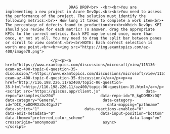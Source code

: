 <p class="card-text">
							
								DRAG DROP<br> -<br><br>You are implementing a new project in Azure DevOps.<br><br>You need to assess the performance of the project. The solution must identify the following metrics:<br>•	How long it takes to complete a work item<br>•	The percentage of defects found in production<br><br>Which DevOps KPI should you review for each metric? To answer, drag the appropriate KPIs to the correct metrics. Each KPI may be used once, more than once, or not at all. You may need to drag the split bar between panes or scroll to view content.<br><br>NOTE: Each correct selection is worth one point.<br><br><img src="https://img.examtopics.com/az-400/image78.png">
							
						</p><p><a href="https://www.examtopics.com/discussions/microsoft/view/115136-exam-az-400-topic-6-question-35-discussion/">https://www.examtopics.com/discussions/microsoft/view/115136-exam-az-400-topic-6-question-35-discussion/</a></p><p><a href="http://116.198.226.11/az400/topic-06-question-35.html">http://116.198.226.11/az400/topic-06-question-35.html</a></p><script src="https://giscus.app/client.js"                    data-repo="azsamples/az204"                    data-repo-id="R_kgDOMRXzDQ"                    data-category="General"                    data-category-id="DIC_kwDOMRXzDc4Cgi27"                    data-mapping="pathname"                    data-strict="1"                    data-reactions-enabled="0"                    data-emit-metadata="0"                    data-input-position="bottom"                    data-theme="preferred_color_scheme"                    data-lang="en"                    crossorigin="anonymous"                    async>                    </script>